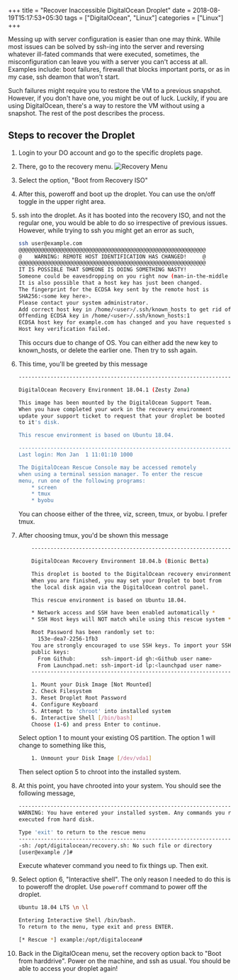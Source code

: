 +++
title = "Recover Inaccessible DigitalOcean Droplet"
date = 2018-08-19T15:17:53+05:30
tags = ["DigitalOcean", "Linux"]
categories = ["Linux"]
+++

Messing up with server configuration is easier than one may think. While most issues can be solved by ssh-ing into the server and reversing whatever ill-fated commands that were executed, sometimes, the misconfiguration can leave you with a server you can't access at all. Examples include: boot failures, firewall that blocks important ports, or as in my case, ssh deamon that won't start.

Such failures might require you to restore the VM to a previous snapshot. However, if you don't have one, you might be out of luck. Luckily, if you are using DigitalOcean, there's a way to restore the VM without using a snapshot. The rest of the post describes the process.

## Steps to recover the Droplet

1. Login to your DO account and go to the specific droplets page.

2. There, go to the recovery menu. ![Recovery Menu](/img/do-recovery/dorecovery.png)

3. Select the option, "Boot from Recovery ISO"

4. After this, poweroff and boot up the droplet. You can use the on/off toggle in the upper right area.

5. ssh into the droplet. As it has booted into the recovery ISO, and not the regular one, you would be able to do so irrespective of previous issues. However, while trying to ssh you might get an error as such,

    ``` sh
    ssh user@example.com
    @@@@@@@@@@@@@@@@@@@@@@@@@@@@@@@@@@@@@@@@@@@@@@@@@@@@@@@@@@@
    @    WARNING: REMOTE HOST IDENTIFICATION HAS CHANGED!     @
    @@@@@@@@@@@@@@@@@@@@@@@@@@@@@@@@@@@@@@@@@@@@@@@@@@@@@@@@@@@
    IT IS POSSIBLE THAT SOMEONE IS DOING SOMETHING NASTY!
    Someone could be eavesdropping on you right now (man-in-the-middle attack)!
    It is also possible that a host key has just been changed.
    The fingerprint for the ECDSA key sent by the remote host is
    SHA256:<some key here>.
    Please contact your system administrator.
    Add correct host key in /home/<user>/.ssh/known_hosts to get rid of this message.
    Offending ECDSA key in /home/<user>/.ssh/known_hosts:1
    ECDSA host key for example.com has changed and you have requested strict checking.
    Host key verification failed.
   ```

    This occurs due to change of OS. You can either add the new key to known_hosts, or delete the earlier one. Then try to ssh again.

6. This time, you'll be greeted by this message

    ``` sh
    --------------------------------------------------------------------

    DigitalOcean Recovery Environment 18.04.1 (Zesty Zona)

    This image has been mounted by the DigitalOcean Support Team.
    When you have completed your work in the recovery environment
    update your support ticket to request that your droplet be booted
    to it's disk.

    This rescue environment is based on Ubuntu 18.04.

    --------------------------------------------------------------------
    Last login: Mon Jan  1 11:01:10 1000

    The DigitalOcean Rescue Console may be accessed remotely
    when using a terminal session manager. To enter the rescue
    menu, run one of the following programs:
        * screen
        * tmux
        * byobu
    ```

    You can choose either of the three, viz, screen, tmux, or byobu. I prefer tmux.

7. After choosing tmux, you'd be shown this message

    ``` sh
        --------------------------------------------------------------------

        DigitalOcean Recovery Environment 18.04.b (Bionic Betta)

        This droplet is booted to the DigitalOcean recovery environment.
        When you are finished, you may set your Droplet to boot from
        the local disk again via the DigitalOcean control panel.

        This rescue environment is based on Ubuntu 18.04.

        * Network access and SSH have been enabled automatically *
        * SSH Host keys will NOT match while using this rescue system *

        Root Password has been randomly set to:
          153e-dea7-2256-1fb3
        You are strongly encouraged to use SSH keys. To import your SSH
        public keys:
          From Github:        ssh-import-id gh:<Github user name>
          From Launchpad.net: ssh-import-id lp:<launchpad user name>
        --------------------------------------------------------------------

        1. Mount your Disk Image [Not Mounted]
        2. Check Filesystem
        3. Reset Droplet Root Password
        4. Configure Keyboard
        5. Attempt to 'chroot' into installed system
        6. Interactive Shell [/bin/bash]
        Choose (1-6) and press Enter to continue.
    ```

    Select option 1 to mount your existing OS partition. The option 1 will change to something like this,

    ``` sh
        1. Unmount your Disk Image [/dev/vda1]
    ```

    Then select option 5 to chroot into the installed system.

8. At this point, you have chrooted into your system. You should see the following message,

    ``` sh
    -------------------------------------------------------------------------
    WARNING: You have entered your installed system. Any commands you run are
    executed from hard disk.

    Type 'exit' to return to the rescue menu
    -------------------------------------------------------------------------
    -sh: /opt/digitalocean/recovery.sh: No such file or directory
    [user@example /]#
    ```

    Execute whatever command you need to fix things up. Then exit.

9. Select option 6, "Interactive shell". The only reason I needed to do this is to poweroff the droplet. Use `poweroff` command to power off the droplet.

    ``` sh
    Ubuntu 18.04 LTS \n \l

    Entering Interactive Shell /bin/bash.
    To return to the menu, type exit and press ENTER.

    [* Rescue *] example:/opt/digitalocean#
    ```

10. Back in the DigitalOcean menu, set the recovery option back to "Boot from harddrive". Power on the machine, and ssh as usual. You should be able to access your droplet again!
